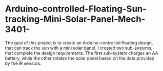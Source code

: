 # Arduino-controlled-Floating-Sun-tracking-Mini-Solar-Panel-Mech-3401-
The goal of this project is to create an Arduino-controlled floating design, that can track the sun with a mini solar panel.  I created two sub-systems, that complete the design requirements. The first sub-system charges an AA battery, while the other rotates the solar panel based on the data provided by the IR sensors. 

